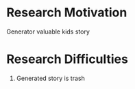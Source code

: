 Research Motivation
===============
Generator valuable kids story

Research Difficulties
===============
1. Generated story is trash
